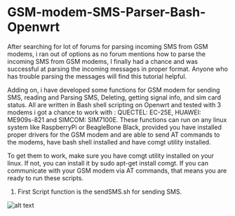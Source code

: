 # GSM-modem-SMS-Parser-Bash-Openwrt
After searching for lot of forums for parsing incoming SMS from GSM modems, i ran out of options as no forum mentions how to parse the incoming SMS from GSM modems, I finally had a chance and was successful at parsing the incoming messages in proper format. Anyone who has trouble parsing the messages will find this tutorial helpful.

Adding on, i have developed some functions for GSM modem for sending SMS, reading and Parsing SMS, Deleting, getting signal info, and sim card status. All are written in Bash shell scripting on Openwrt and tested with 3 modems i got a chance to work with : QUECTEL: EC-25E, HUAWEI: ME909s-821 and SIMCOM: SIM7100E. These functions can run on any linux system like RaspberryPi or BeagleBone Black, provided you have installed proper drivers for the GSM modem and are able to send AT commands to the modems, have bash shell installed and have comgt utility installed.  

To get them to work, make sure you have comgt utility installed on your linux. If not, you can install it by sudo apt-get install comgt. If you can communicate with your GSM modem via AT commands, that means you are ready to run these scripts.

1) First Script function is the sendSMS.sh for sending SMS. 

![alt text](https://github.com/pratikfarkase94/GSM-modem-SMS-Parser-Bash-Openwrt/blob/master/sendSMS.png)



